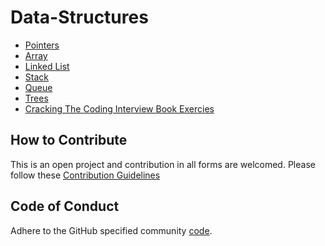 # Data-Structures

* [Pointers](01_Pointers/README.md)
* [Array](02_Arrays/README.md)
* [Linked List](03_LinkedList/README.md)
* [Stack](04_Stack/README.md)
* [Queue](05_Queue/README.md)
* [Trees](06_Tree/README.md)
* [Cracking The Coding Interview Book Exercies](09_Cracking_The_Coding_Interview_Book)

## How to Contribute

This is an open project and contribution in all forms are welcomed.
Please follow these [Contribution Guidelines](CONTRIBUTING.md)

## Code of Conduct

Adhere to the GitHub specified community [code](CODE_OF_CONDUCT.md).
